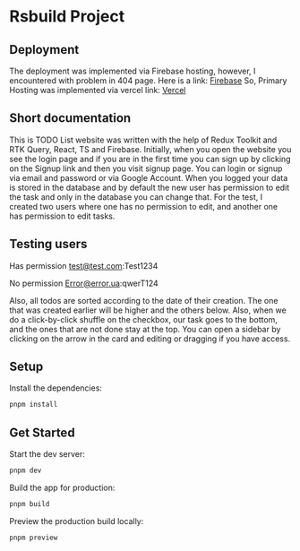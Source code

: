 # Rsbuild Project

## Deployment
The deployment was implemented via Firebase hosting, however, I encountered with problem in 404 page. Here is a link: [Firebase](https://todolist-40c79.firebaseapp.com)
So, Primary Hosting was implemented via vercel link: [Vercel](https://todo-list-puce-iota.vercel.app)

## Short documentation

This is TODO List website was written with the help of Redux Toolkit and RTK Query, React, TS and Firebase. Initially, when you open the website you see the login page and if you are in the first time you can sign up by clicking on the Signup link and then you visit signup page. You can login or signup via email and password or via Google Account. When you logged your data is stored in the database and by default the new user has permission to edit the task and only in the database you can change that. For the test, I created two users where one has no permission to edit, and another one has permission to edit tasks.

## Testing users
Has permission
test@test.com:Test1234

No permission
Error@error.ua:qwerT124

Also, all todos are sorted according to the date of their creation. The one that was created earlier will be higher and the others below. Also, when we do a click-by-click shuffle on the checkbox, our task goes to the bottom, and the ones that are not done stay at the top. You can open a sidebar by clicking on the arrow in the card and editing or dragging if you have access.

## Setup

Install the dependencies:

```bash
pnpm install
```

## Get Started

Start the dev server:

```bash
pnpm dev
```

Build the app for production:

```bash
pnpm build
```

Preview the production build locally:

```bash
pnpm preview
```
